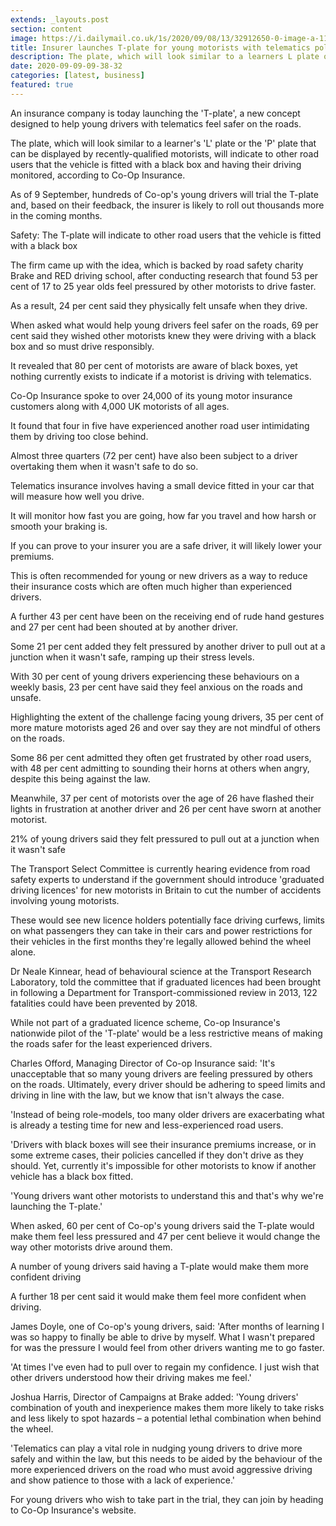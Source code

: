 ```yaml
---
extends: _layouts.post
section: content
image: https://i.dailymail.co.uk/1s/2020/09/08/13/32912650-0-image-a-111_1599567317209.jpg 
title: Insurer launches T-plate for young motorists with telematics policies 
description: The plate, which will look similar to a learners L plate or P plates displaeyed by recently-qualified motorists, will indicate to others that the car is fitted with a black box monitoring the driver. 
date: 2020-09-09-09-38-32 
categories: [latest, business] 
featured: true 
--- 
```

An insurance company is today launching the 'T-plate', a new concept designed to help young drivers with telematics feel safer on the roads.

The plate, which will look similar to a learner's 'L' plate or the 'P' plate that can be displayed by recently-qualified motorists, will indicate to other road users that the vehicle is fitted with a black box and having their driving monitored, according to Co-Op Insurance.

As of 9 September, hundreds of Co-op's young drivers will trial the T-plate and, based on their feedback, the insurer is likely to roll out thousands more in the coming months.

Safety: The T-plate will indicate to other road users that the vehicle is fitted with a black box

The firm came up with the idea, which is backed by road safety charity Brake and RED driving school, after conducting research that found 53 per cent of 17 to 25 year olds feel pressured by other motorists to drive faster.

As a result, 24 per cent said they physically felt unsafe when they drive.

When asked what would help young drivers feel safer on the roads, 69 per cent said they wished other motorists knew they were driving with a black box and so must drive responsibly.

It revealed that 80 per cent of motorists are aware of black boxes, yet nothing currently exists to indicate if a motorist is driving with telematics.

Co-Op Insurance spoke to over 24,000 of its young motor insurance customers along with 4,000 UK motorists of all ages.

It found that four in five have experienced another road user intimidating them by driving too close behind.

Almost three quarters (72 per cent) have also been subject to a driver overtaking them when it wasn't safe to do so.

Telematics insurance involves having a small device fitted in your car that will measure how well you drive. 

It will monitor how fast you are going, how far you travel and how harsh or smooth your braking is. 

If you can prove to your insurer you are a safe driver, it will likely lower your premiums. 

This is often recommended for young or new drivers as a way to reduce their insurance costs which are often much higher than experienced drivers.  

A further 43 per cent have been on the receiving end of rude hand gestures and 27 per cent had been shouted at by another driver.

Some 21 per cent added they felt pressured by another driver to pull out at a junction when it wasn't safe, ramping up their stress levels.

With 30 per cent of young drivers experiencing these behaviours on a weekly basis, 23 per cent have said they feel anxious on the roads and unsafe.

Highlighting the extent of the challenge facing young drivers, 35 per cent of more mature motorists aged 26 and over say they are not mindful of others on the roads.

Some 86 per cent admitted they often get frustrated by other road users, with 48 per cent admitting to sounding their horns at others when angry, despite this being against the law.

Meanwhile, 37 per cent of motorists over the age of 26 have flashed their lights in frustration at another driver and 26 per cent have sworn at another motorist. 

21% of young drivers said they felt pressured to pull out at a junction when it wasn't safe

The Transport Select Committee is currently hearing evidence from road safety experts to understand if the government should introduce 'graduated driving licences' for new motorists in Britain to cut the number of accidents involving young motorists.

These would see new licence holders potentially face driving curfews, limits on what passengers they can take in their cars and power restrictions for their vehicles in the first months they're legally allowed behind the wheel alone. 

Dr Neale Kinnear, head of behavioural science at the Transport Research Laboratory, told the committee that if graduated licences had been brought in following a Department for Transport-commissioned review in 2013, 122 fatalities could have been prevented by 2018.

While not part of a graduated licence scheme, Co-op Insurance's nationwide pilot of the 'T-plate' would be a less restrictive means of making the roads safer for the least experienced drivers.

Charles Offord, Managing Director of Co-op Insurance said: 'It's unacceptable that so many young drivers are feeling pressured by others on the roads. Ultimately, every driver should be adhering to speed limits and driving in line with the law, but we know that isn't always the case.

'Instead of being role-models, too many older drivers are exacerbating what is already a testing time for new and less-experienced road users.

'Drivers with black boxes will see their insurance premiums increase, or in some extreme cases, their policies cancelled if they don't drive as they should. Yet, currently it's impossible for other motorists to know if another vehicle has a black box fitted. 

'Young drivers want other motorists to understand this and that's why we're launching the T-plate.'

When asked, 60 per cent of Co-op's young drivers said the T-plate would make them feel less pressured and 47 per cent believe it would change the way other motorists drive around them.

A number of young drivers said having a T-plate would make them more confident driving

A further 18 per cent said it would make them feel more confident when driving.

James Doyle, one of Co-op's young drivers, said: 'After months of learning I was so happy to finally be able to drive by myself. What I wasn't prepared for was the pressure I would feel from other drivers wanting me to go faster.

'At times I've even had to pull over to regain my confidence. I just wish that other drivers understood how their driving makes me feel.'

Joshua Harris, Director of Campaigns at Brake added: 'Young drivers' combination of youth and inexperience makes them more likely to take risks and less likely to spot hazards – a potential lethal combination when behind the wheel.

'Telematics can play a vital role in nudging young drivers to drive more safely and within the law, but this needs to be aided by the behaviour of the more experienced drivers on the road who must avoid aggressive driving and show patience to those with a lack of experience.' 

For young drivers who wish to take part in the trial, they can join by heading to Co-Op Insurance's website.  

